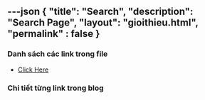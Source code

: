---json
{
    "title": "Search",
    "description": "Search Page",
    "layout": "gioithieu.html",
    "permalink" : false
}
---

### Danh sách các link trong file
- [Click Here](/blog-list.html)

### Chi tiết từng link trong blog